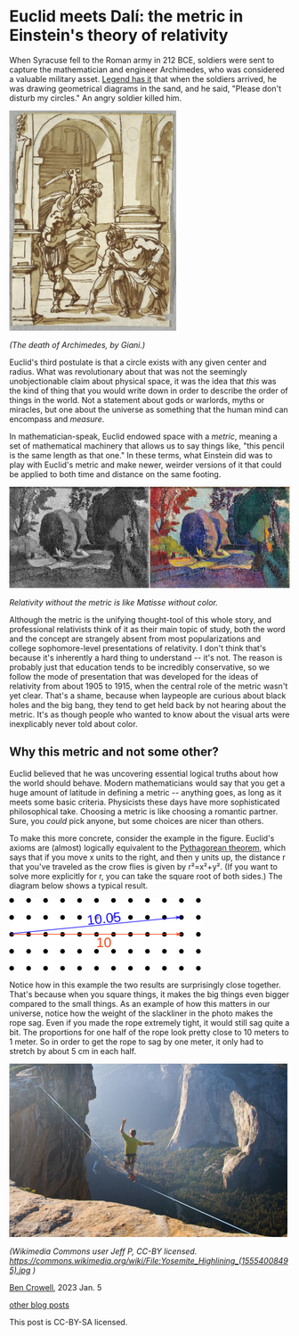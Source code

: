 Euclid meets Dalí: the metric in Einstein's theory of relativity
==================

When Syracuse fell to the Roman army in 212 BCE, soldiers were sent to capture
the mathematician and engineer Archimedes, who was considered a valuable military asset.
[Legend has it](https://en.wikipedia.org/wiki/Noli_turbare_circulos_meos!) that when the soldiers arrived, he was drawing geometrical diagrams in
the sand, and he said, "Please don't disturb my circles." An angry soldier killed him.

![the death of Archimedes](death_of_archimedes_giani.jpg)

*(The death of Archimedes, by Giani.)*

Euclid's third postulate is that a circle exists with any given center and radius.
What was revolutionary about that was not the seemingly unobjectionable
claim about physical space, it was the idea that *this* was the kind of thing
that you would write down in order to describe the order of things in the world.
Not a statement about gods or warlords, myths or miracles, but one about the universe
as something that the human mind can encompass and *measure*.

In mathematician-speak, Euclid endowed space with a *metric*, meaning
a set of mathematical machinery that allows us to say things like,
"this pencil is the same length as that one." In these terms, what
Einstein did was to play with Euclid's metric and make newer, weirder
versions of it that could be applied to both time and distance on the
same footing.

![Luxembourg Gardens, by Matisse, shown in black and white and then in color](matisse.jpg)

*Relativity without the metric is like Matisse without color.*

Although the metric is the unifying thought-tool of this
whole story, and professional relativists think of it as their main
topic of study, both the word and the concept are strangely absent from
most popularizations and college sophomore-level presentations of relativity.
I don't think that's because it's inherently a hard thing to understand -- it's not.
The reason is probably just that education tends to be incredibly conservative,
so we follow the mode of presentation that was developed for the ideas of relativity
from about 1905 to 1915, when the central role of the metric wasn't yet clear.
That's a shame, because when laypeople are curious about black holes and the big
bang, they tend to get held back by not hearing about the metric. It's as though
people who wanted to know about the visual arts were inexplicably never told
about color.

Why this metric and not some other?
---------------------------------

Euclid believed that he was uncovering essential logical truths about how the world
should behave. Modern mathematicians would say that you get a huge amount of latitude
in defining a metric -- anything goes, as long as it meets some basic criteria.
Physicists these days have more sophisticated philosophical take. Choosing a metric is
like choosing a romantic partner. Sure, you *could* pick anyone, but some choices are
nicer than others.

To make this more concrete, consider the example in the figure. Euclid's axioms are
(almost) logically equivalent to the [Pythagorean theorem](https://en.wikipedia.org/wiki/Pythagorean_theorem),
which says that if you move x units to the right, and then y units up, the distance r that you've traveled as the
crow flies is given by r²=x²+y². (If you want to solve more explicitly for r, you can take the square root of both sides.)
The diagram below shows a typical result. 

![results of the Pythagorean theorem for displacements (10,0) and (10,1)](pythag_10_1.png)

Notice how in this example the two results are surprisingly close together. That's because when you square things,
it makes the big things even bigger compared to the small things. As an example of how this matters in our universe,
notice how the weight of the slackliner in the photo makes the rope sag. Even if you made the rope extremely tight,
it would still sag quite a bit. The proportions for one half of the rope look pretty close to 10 meters to 1 meter.
So in order to get the rope to sag by one meter, it only had to stretch by about 5 cm in each half.

![photo of a man slacklining above Yosemite Valley](slacklining.jpg)

*(Wikimedia Commons user Jeff P, CC-BY licensed. https://commons.wikimedia.org/wiki/File:Yosemite_Highlining_(15554008495).jpg )*

[Ben Crowell](http://lightandmatter.com/area4author.html), 2023 Jan. 5

[other blog posts](https://bcrowell.github.io/)

This post is CC-BY-SA licensed.



